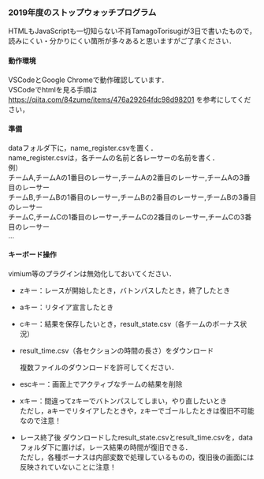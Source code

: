 ### 2019年度のストップウォッチプログラム

HTMLもJavaScriptも一切知らない不肖TamagoTorisugiが3日で書いたもので，読みにくい・分かりにくい箇所が多々あると思いますがご了承ください．

#### 動作環境
VSCodeとGoogle Chromeで動作確認しています．  
VSCodeでhtmlを見る手順は https://qiita.com/84zume/items/476a29264fdc98d98201 を参考にしてください，



#### 準備

dataフォルダ下に，name_register.csvを置く．  
name_register.csvは，各チームの名前と各レーサーの名前を書く．  
例）  
チームA,チームAの1番目のレーサー,チームAの2番目のレーサー,チームAの3番目のレーサー  
チームB,チームBの1番目のレーサー,チームBの2番目のレーサー,チームBの3番目のレーサー  
チームC,チームCの1番目のレーサー,チームCの2番目のレーサー,チームCの3番目のレーサー  
...



#### キーボード操作
vimium等のプラグインは無効化しておいてください．

* zキー：レースが開始したとき，バトンパスしたとき，終了したとき

* aキー：リタイア宣言したとき

* cキー：結果を保存したいとき，result_state.csv（各チームのボーナス状況）

* result_time.csv（各セクションの時間の長さ）をダウンロード

  複数ファイルのダウンロードを許可してください．

* escキー：画面上でアクティブなチームの結果を削除

* xキー：間違ってzキーでバトンパスしてしまい，やり直したいとき  
  ただし，aキーでリタイアしたときや，zキーでゴールしたときは復旧不可能なので注意！

* レース終了後
  ダウンロードしたresult_state.csvとresult_time.csvを，dataフォルダ下に置けば，レース結果の時間が復旧できる．  
  ただし，各種ボーナスは内部変数で処理しているものの，復旧後の画面には反映されていないことに注意！
